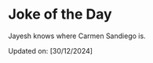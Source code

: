 # Joke of the Day

<!-- #joke -->
Jayesh knows where Carmen Sandiego is.

Updated on: [30/12/2024]
<!-- #jokeEnd -->